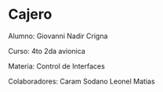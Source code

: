 # Cajero

Alumno: Giovanni Nadir Crigna 

Curso: 4to 2da avionica

Materia: Control de Interfaces

Colaboradores: Caram Sodano Leonel Matias
